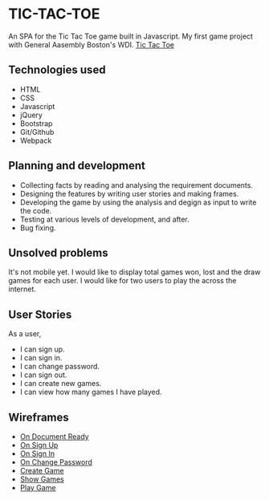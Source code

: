 
# TIC-TAC-TOE

An SPA for the Tic Tac Toe game built in Javascript.
My first game project with General Aasembly Boston's WDI.
<a href='https://sujkid.github.io/tic-tac-toe/'>Tic Tac Toe</a>

## Technologies used

- HTML
- CSS
- Javascript
- jQuery
- Bootstrap
- Git/Github
- Webpack

## Planning and development

- Collecting facts by reading and analysing the requirement documents.
- Designing the features by writing user stories and making frames.
- Developing the game by using the analysis and degign as input to write the
  code.
- Testing at various levels of development, and after.
- Bug fixing.

## Unsolved problems

It's not mobile yet.
I would like to display total games won, lost and the draw games for each user.
I would like for two users to play the across the internet.

## User Stories

As a user,

- I can sign up.
- I can sign in.
- I can change password.
- I can sign out.
- I can create new games.
- I can view how many games I have played.

## Wireframes

- <a href='./Wireframes/onducumentload.jpg'>On Document Ready</a>
- <a href='./Wireframes/onsignup.jpg'>On Sign Up</a>
- <a href='./Wireframes/onsignin.jpg'>On Sign In</a>
- <a href='./Wireframes/onchangepassword.jpg'>On Change Password</a>
- <a href='./Wireframes/oncreategame.jpg'>Create Game</a>
- <a href='./Wireframes/showgames.jpg'>Show Games</a>
- <a href='./Wireframes/playgame.jpg'>Play Game</a>
